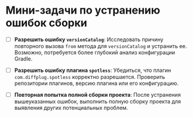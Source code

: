 # Мини-задачи по устранению ошибок сборки

- [ ] **Разрешить ошибку `versionCatalog`**: Исследовать причину повторного вызова `from` метода для `versionCatalog` и устранить ее. Возможно, потребуется более глубокий анализ конфигурации Gradle.
- [ ] **Разрешить ошибку плагина `spotless`**: Убедиться, что плагин `com.diffplug.spotless` корректно разрешается. Проверить репозитории плагинов, версию плагина или его конфигурацию.
- [ ] **Повторная попытка полной сборки проекта**: После устранения вышеуказанных ошибок, выполнить полную сборку проекта для выявления других потенциальных проблем.


